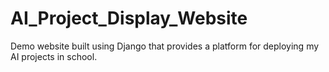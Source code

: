 # AI_Project_Display_Website
Demo website built using Django that provides a platform for deploying my AI projects in school.
